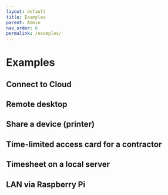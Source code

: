 ```yaml
---
layout: default
title: Examples
parent: Admin
nav_order: 6
permalink: /examples/
---
```


# Examples

## Connect to Cloud
## Remote desktop
## Share a device (printer)
## Time-limited access card for a contractor
## Timesheet on a local server
## LAN via Raspberry Pi
